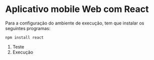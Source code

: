 <h1>Aplicativo mobile Web com React</h1>

Para a configuração do ambiente de execução, tem que instalar os seguintes programas:

```
npm install react
```

<ol>
  <li>Teste </li>
  <li> Execução </li>
</ol>  

